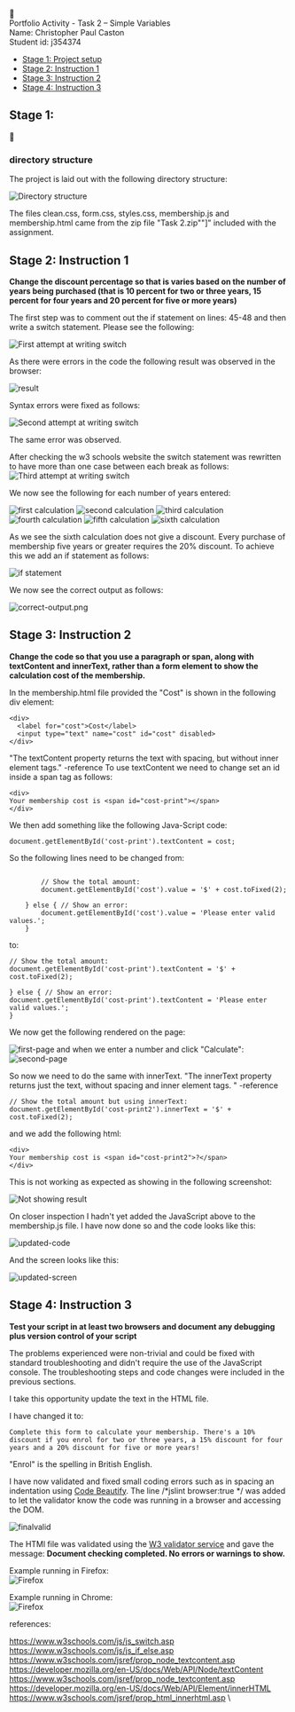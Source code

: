 :beginner:\
Portfolio Activity - Task 2 – Simple Variables\
Name: Christopher Paul Caston\
Student id: j354374

- [ Stage 1: Project setup](#stage-1-)
- [ Stage 2: Instruction 1](#stage-2-)
- [ Stage 3: Instruction 2](#stage-3-)
- [ Stage 4: Instruction 3](#stage-4-)


## Stage 1:
&#x1F535;

### directory structure

The project is laid out with the following directory structure:

![Directory structure](readme_files/dir.PNG)

The files clean.css, form.css, styles.css, membership.js and membership.html came from the zip file "Task 2.zip""]" included with the assignment.

## Stage 2: Instruction 1

**Change the discount percentage so that is varies based on the number of years being purchased (that is 10 percent for two or three years, 15 percent for four years and 20 percent for five or more years)**

The first step was to comment out the if statement on lines: 45-48 and then write a switch statement. Please see the following:

![First attempt at writing switch](readme_files/case-attempt1.png)

As there were errors in the code the following result was observed in the browser:

![result](readme_files/case-attempt1-result.png)

Syntax errors were fixed as follows:

![Second attempt at writing switch](readme_files/case-attempt2.png)

The same error was observed.

After checking the w3 schools website the switch statement was rewritten to have more than one case between each break as follows:
![Third attempt at writing switch](readme_files/case-attempt3.png)

We now see the following for each number of years entered:

![first calculation](readme_files/calcuation1.png)
![second calculation](readme_files/calcuation2.png)
![third calculation](readme_files/calcuation3.png)
![fourth calculation](readme_files/calcuation4.png)
![fifth calculation](readme_files/calcuation5.png)
![sixth calculation](readme_files/calcuation6.png)

As we see the sixth calculation does not give a discount. Every purchase of membership five years or greater requires the 20% discount.
To achieve this we add an if statement as follows:

![if statement](readme_files/if-statement.png)

We now see the correct output as follows:

![correct-output.png](readme_files/correct-output.png)


## Stage 3: Instruction 2  
**Change the code so that you use a paragraph or span, along with textContent and innerText, rather than a form element to show the calculation cost of the membership.**

In the membership.html file provided the "Cost" is shown in the following div element:

```
<div>
  <label for="cost">Cost</label>
  <input type="text" name="cost" id="cost" disabled>
</div>
```
"The textContent property returns the text with spacing, but without inner element tags." -reference
To use textContent we need to change set an id inside a span tag as follows:

```
<div>
Your membership cost is <span id="cost-print"></span>
</div>
```

We then add something like the following Java-Script code:

```
document.getElementById('cost-print').textContent = cost;
```
So the following lines need to be changed from:

```

        // Show the total amount:
        document.getElementById('cost').value = '$' + cost.toFixed(2);

    } else { // Show an error:
        document.getElementById('cost').value = 'Please enter valid values.';
    }
```
to:

```
// Show the total amount:
document.getElementById('cost-print').textContent = '$' + cost.toFixed(2);

} else { // Show an error:
document.getElementById('cost-print').textContent = 'Please enter valid values.';
}

```    

We now get the following rendered on the page:

![first-page](readme_files/textContent-default.png)
and when we enter a number and click "Calculate":
![second-page](readme_files/textContent-calculate.png)

So now we need to do the same with innerText. "The innerText property returns just the text, without spacing and inner element tags. " -reference

```
// Show the total amount but using innerText:
document.getElementById('cost-print2').innerText = '$' + cost.toFixed(2);
```
and we add the following html:

```
<div>
Your membership cost is <span id="cost-print2">?</span>
</div>
```
This is not working as expected as showing in the following screenshot:

![Not showing result](readme_files/inner-text-not-calc.png)

On closer inspection I hadn't yet added the JavaScript above to the membership.js file.
I have now done so and the code looks like this:

![updated-code](readme_files/updated-code.png)

And the screen looks like this:

![updated-screen](readme_files/updatedagain.png)

## Stage 4: Instruction 3  
**Test your script in at least two browsers and document any debugging plus version control of your script**

The problems experienced were non-trivial and could be fixed with standard troubleshooting and didn't require the use of the JavaScript console. The troubleshooting steps and code changes were included in the previous sections.

I take this opportunity update the text in the HTML file.

I have changed it to:

```
Complete this form to calculate your membership. There's a 10% discount if you enrol for two or three years, a 15% discount for four years and a 20% discount for five or more years!

```
"Enrol" is the spelling in British English.

I have now validated and fixed small coding errors such as in spacing an indentation using [Code Beautify](https://codebeautify.org/jsvalidate).
The line /*jslint browser:true */ was added to let the validator know the code was running in a browser and accessing the DOM.

![finalvalid](readme_files/finalvalidation.png)

The HTMl file was validated using the [W3 validator service](https://validator.w3.org/) and gave the message: **Document checking completed. No errors or warnings to show.**

Example running in Firefox:\
![Firefox](readme_files/GIFrecord-Firefox.gif)

Example running in Chrome:\
![Firefox](readme_files/GIFrecord-Chrome.gif)


references:

https://www.w3schools.com/js/js_switch.asp \
https://www.w3schools.com/js/js_if_else.asp \
https://www.w3schools.com/jsref/prop_node_textcontent.asp \
https://developer.mozilla.org/en-US/docs/Web/API/Node/textContent \
https://www.w3schools.com/jsref/prop_node_textcontent.asp \
https://developer.mozilla.org/en-US/docs/Web/API/Element/innerHTML \
https://www.w3schools.com/jsref/prop_html_innerhtml.asp \
